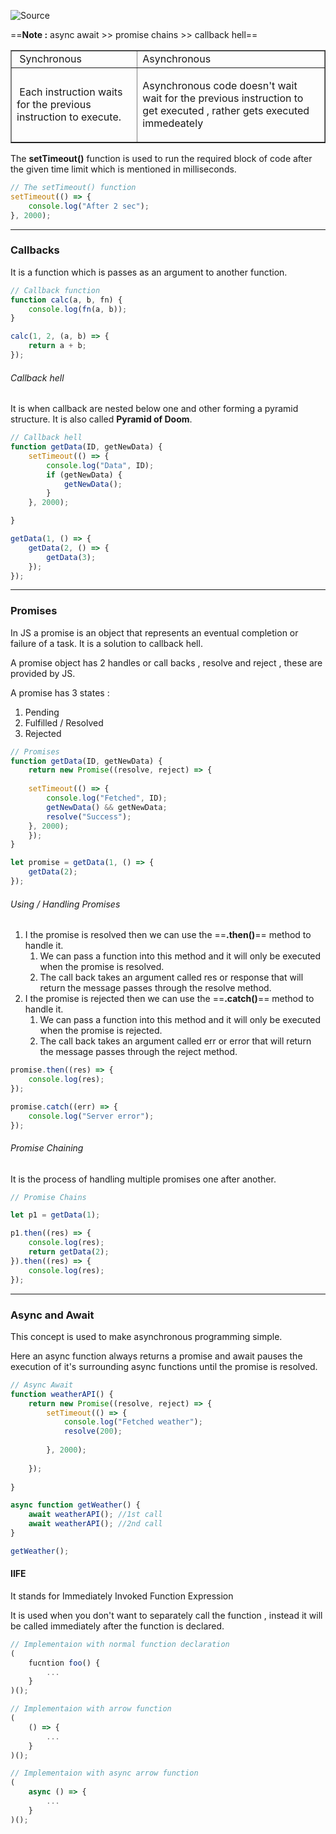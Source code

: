 ![Source](https://youtu.be/d3jXofmQm44?list=PLGjplNEQ1it_oTvuLRNqXfz_v_0pq6unW)

==**Note :** async await >> promise chains >> callback hell==

<table border="1px">
<tbody>
<tr>
<td>&nbsp;Synchronous</td>
<td>Asynchronous&nbsp;</td>
</tr>
<tr>
<td>
<p>&nbsp;Each instruction waits for the previous&nbsp; instruction to execute.</p>
</td>
<td>
<p>Asynchronous code doesn't wait wait for the previous instruction to get executed , rather gets executed immedeately</p>
</td>
</tr>
</tbody>
</table>

The **setTimeout()** function is used to run the required block of code after the given time limit which is mentioned in milliseconds.

```js
// The setTimeout() function
setTimeout(() => {
	console.log("After 2 sec");
}, 2000);
```

<hr>

### Callbacks
It is a function which is passes as an argument to another function.
```js
// Callback function
function calc(a, b, fn) {
	console.log(fn(a, b));
}

calc(1, 2, (a, b) => {
	return a + b;
});
```

###### Callback hell
It is when callback are nested below one and other forming a pyramid structure.
It is also called **Pyramid of Doom**.
```js
// Callback hell
function getData(ID, getNewData) {
	setTimeout(() => {
		console.log("Data", ID);
		if (getNewData) {
			getNewData();
		}
	}, 2000);

}

getData(1, () => {
	getData(2, () => {
		getData(3);
	});
});

```

<hr>

### Promises
In JS a promise is an object that represents an eventual completion or failure of a task.
It is a solution to callback hell.

A promise object has 2 handles or call backs , resolve and reject , these are provided by JS.

A promise has 3 states :
1. Pending
2. Fulfilled / Resolved
3. Rejected

```js
// Promises
function getData(ID, getNewData) {
	return new Promise((resolve, reject) => {
	
	setTimeout(() => {
		console.log("Fetched", ID);
		getNewData() && getNewData;
		resolve("Success");
	}, 2000);
	});
}

let promise = getData(1, () => {
	getData(2);
});
```
###### Using / Handling Promises
1. I the promise is resolved then we can use the ==**.then()**== method to handle it.
	1. We can pass a function into this method and it will only be executed when the promise is resolved.
	2. The call back takes an argument called res or response that will return the message passes through the resolve method.
2. I the promise is rejected then we can use the ==**.catch()**== method to handle it.
	1. We can pass a function into this method and it will only be executed when the promise is rejected.
	2. The call back takes an argument called err or error that will return the message passes through the reject method.

```js
promise.then((res) => {
	console.log(res);
});

promise.catch((err) => {
	console.log("Server error");
});
```

###### Promise Chaining
It is the process of handling multiple promises one after another.
```js
// Promise Chains

let p1 = getData(1);

p1.then((res) => {
	console.log(res);
	return getData(2);
}).then((res) => {
	console.log(res);
});
```

<hr>

### Async and Await
This concept is used to make asynchronous programming simple.

Here an async function always returns a promise and await pauses the execution of it's surrounding async functions until the promise is resolved.
```js
// Async Await
function weatherAPI() {
	return new Promise((resolve, reject) => {
		setTimeout(() => {
			console.log("Fetched weather");
			resolve(200);
		
		}, 2000);
		
	});
	
}

async function getWeather() {
	await weatherAPI(); //1st call
	await weatherAPI(); //2nd call
}

getWeather();
```

#### IIFE
It stands for Immediately Invoked Function Expression

It is used when you don't want to separately call the function , instead it will be called immediately after the function is declared.
```js
// Implementaion with normal function declaration
(
	fucntion foo() {
		...
	}
)();

// Implementaion with arrow function
(
	() => {
		...
	}
)();

// Implementaion with async arrow function
(
	async () => {
		...
	}
)();
```
